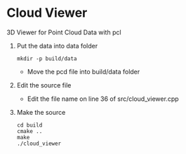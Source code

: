 # Cloud Viewer

3D Viewer for Point Cloud Data with pcl

1. Put the data into data folder
    ```
    mkdir -p build/data
    ```
    - Move the pcd file into build/data folder

2. Edit the source file 
    - Edit the file name on line 36 of src/cloud_viewer.cpp

3. Make the source
    ```
    cd build
    cmake ..
    make
    ./cloud_viewer
    ```
